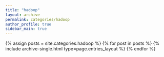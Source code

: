 ```yaml
---
title: "hadoop"
layout: archive
permalink: categories/hadoop
author_profile: true
sidebar_main: true
---
```



{% assign posts = site.categories.hadoop %}
{% for post in posts %} {% include archive-single.html type=page.entries_layout %} {% endfor %}
